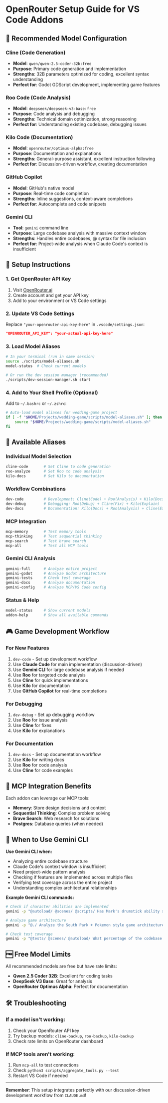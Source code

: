 # OpenRouter Setup Guide for VS Code Addons

## 🎯 Recommended Model Configuration

### **Cline (Code Generation)**
- **Model**: `qwen/qwen-2.5-coder-32b:free`
- **Purpose**: Primary code generation and implementation
- **Strengths**: 32B parameters optimized for coding, excellent syntax understanding
- **Perfect for**: Godot GDScript development, implementing game features

### **Roo Code (Code Analysis)**
- **Model**: `deepseek/deepseek-v3-base:free`
- **Purpose**: Code analysis and debugging
- **Strengths**: Technical domain optimization, strong reasoning
- **Perfect for**: Understanding existing codebase, debugging issues

### **Kilo Code (Documentation)**
- **Model**: `openrouter/optimus-alpha:free`
- **Purpose**: Documentation and explanations
- **Strengths**: General-purpose assistant, excellent instruction following
- **Perfect for**: Discussion-driven workflow, creating documentation

### **GitHub Copilot**
- **Model**: GitHub's native model
- **Purpose**: Real-time code completion
- **Strengths**: Inline suggestions, context-aware completions
- **Perfect for**: Autocomplete and code snippets

### **Gemini CLI**
- **Tool**: `gemini` command line
- **Purpose**: Large codebase analysis with massive context window
- **Strengths**: Handles entire codebases, @ syntax for file inclusion
- **Perfect for**: Project-wide analysis when Claude Code's context is insufficient

## 🔧 Setup Instructions

### 1. Get OpenRouter API Key
1. Visit [OpenRouter.ai](https://openrouter.ai)
2. Create account and get your API key
3. Add to your environment or VS Code settings

### 2. Update VS Code Settings
Replace `"your-openrouter-api-key-here"` in `.vscode/settings.json`:
```json
"OPENROUTER_API_KEY": "your-actual-api-key-here"
```

### 3. Load Model Aliases
```bash
# In your terminal (run in same session)
source ./scripts/model-aliases.sh
model-status  # Check current models

# Or run the dev session manager (recommended)
./scripts/dev-session-manager.sh start
```

### 4. Add to Your Shell Profile (Optional)
Add to `~/.bashrc` or `~/.zshrc`:
```bash
# Auto-load model aliases for wedding-game project
if [ -f "$HOME/Projects/wedding-game/scripts/model-aliases.sh" ]; then
    source "$HOME/Projects/wedding-game/scripts/model-aliases.sh"
fi
```

## 📱 Available Aliases

### **Individual Model Selection**
```bash
cline-code       # Set Cline to code generation
roo-analyze      # Set Roo to code analysis  
kilo-docs        # Set Kilo to documentation
```

### **Workflow Combinations**
```bash
dev-code         # Development: Cline(Code) + Roo(Analysis) + Kilo(Docs)
dev-debug        # Debugging: Roo(Debug) + Cline(Fix) + Kilo(Explain)  
dev-docs         # Documentation: Kilo(Docs) + Roo(Analysis) + Cline(Examples)
```

### **MCP Integration**
```bash
mcp-memory       # Test memory tools
mcp-thinking     # Test sequential thinking
mcp-search       # Test brave search
mcp-all          # Test all MCP tools
```

### **Gemini CLI Analysis**
```bash
gemini-full      # Analyze entire project
gemini-godot     # Analyze Godot architecture
gemini-tests     # Check test coverage
gemini-docs      # Analyze documentation
gemini-config    # Analyze MCP/VS Code config
```

### **Status & Help**
```bash
model-status     # Show current models
addon-help       # Show all available commands
```

## 🎮 Game Development Workflow

### **For New Features**
1. `dev-code` - Set up development workflow
2. Use **Claude Code** for main implementation (discussion-driven)
3. Use **Gemini CLI** for large codebase analysis if needed
4. Use **Roo** for targeted code analysis
5. Use **Cline** for quick implementations
6. Use **Kilo** for documentation
7. Use **GitHub Copilot** for real-time completions

### **For Debugging**
1. `dev-debug` - Set up debugging workflow
2. Use **Roo** for issue analysis
3. Use **Cline** for fixes
4. Use **Kilo** for explanations

### **For Documentation**
1. `dev-docs` - Set up documentation workflow
2. Use **Kilo** for writing docs
3. Use **Roo** for code analysis
4. Use **Cline** for code examples

## 🔄 MCP Integration Benefits

Each addon can leverage our MCP tools:
- **Memory**: Store design decisions and context
- **Sequential Thinking**: Complex problem solving
- **Brave Search**: Web research for solutions
- **Postgres**: Database queries (when needed)

## 🧠 When to Use Gemini CLI

**Use Gemini CLI when:**
- Analyzing entire codebase structure
- Claude Code's context window is insufficient
- Need project-wide pattern analysis
- Checking if features are implemented across multiple files
- Verifying test coverage across the entire project
- Understanding complex architectural relationships

**Example Gemini CLI commands:**
```bash
# Check if character abilities are implemented
gemini -p "@autoload/ @scenes/ @scripts/ Has Mark's drumstick ability system been implemented? Show all related files"

# Analyze game architecture
gemini -p "@./ Analyze the South Park + Pokemon style game architecture and identify missing components"

# Check test coverage
gemini -p "@tests/ @scenes/ @autoload/ What percentage of the codebase has test coverage? List untested files"
```

## 🆓 Free Model Limits

All recommended models are free but have rate limits:
- **Qwen 2.5 Coder 32B**: Excellent for coding tasks
- **DeepSeek V3 Base**: Great for analysis
- **OpenRouter Optimus Alpha**: Perfect for documentation

## 🛠️ Troubleshooting

### **If a model isn't working:**
1. Check your OpenRouter API key
2. Try backup models: `cline-backup`, `roo-backup`, `kilo-backup`
3. Check rate limits on OpenRouter dashboard

### **If MCP tools aren't working:**
1. Run `mcp-all` to test connections
2. Check `python3 scripts/aggregate_tools.py --test`
3. Restart VS Code if needed

---

**Remember**: This setup integrates perfectly with our discussion-driven development workflow from `CLAUDE.md`!